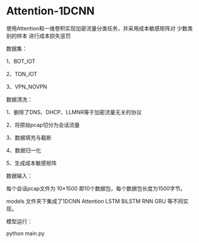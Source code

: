 # Attention-1DCNN

使用Attention和一维卷积实现加密流量分类任务，并采用成本敏感矩阵对 少数类别的样本 进行成本损失惩罚


数据集：


1、BOT_IOT

2、TON_IOT

3、VPN_NOVPN

数据清洗：

1、删除了DNS、DHCP、LLMNR等于加密流量无关的协议

2、将原始pcap切分为会话流量

3、数据填充与截断

4、数据归一化

5、生成成本敏感矩阵

数据输入：

每个会话pcap文件为 10*1500 即10个数据包，每个数据包长度为1500字节。

models 文件夹下集成了1DCNN Attention LSTM BiLSTM RNN GRU 等不同实现。

模型运行：

python main.py

